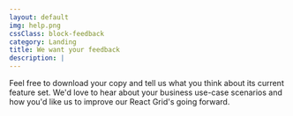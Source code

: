 ```yaml
---
layout: default
img: help.png
cssClass: block-feedback
category: Landing
title: We want your feedback
description: |
---
```


Feel free to download your copy and tell us what you think about its current feature set. We'd love to hear about your business use-case scenarios and how you'd like us to improve our React Grid's going forward.
